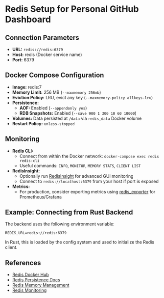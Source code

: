 # Redis Setup for Personal GitHub Dashboard

## Connection Parameters

- **URL:** `redis://redis:6379`
- **Host:** redis (Docker service name)
- **Port:** 6379

## Docker Compose Configuration

- **Image:** redis:7
- **Memory Limit:** 256 MB (`--maxmemory 256mb`)
- **Eviction Policy:** LRU, evict any key (`--maxmemory-policy allkeys-lru`)
- **Persistence:**
  - **AOF:** Enabled (`--appendonly yes`)
  - **RDB Snapshots:** Enabled (`--save 900 1 300 10 60 10000`)
- **Volumes:** Data persisted at `/data` via `redis_data` Docker volume
- **Restart Policy:** `unless-stopped`

## Monitoring

- **Redis CLI:**
  - Connect from within the Docker network: `docker-compose exec redis redis-cli`
  - Useful commands: `INFO`, `MONITOR`, `MEMORY STATS`, `CLIENT LIST`
- **RedisInsight:**
  - Optionally run [RedisInsight](https://redis.com/redis-enterprise/redis-insight/) for advanced GUI monitoring
  - Connect to `redis://localhost:6379` from your host if port is exposed
- **Metrics:**
  - For production, consider exporting metrics using [redis_exporter](https://github.com/oliver006/redis_exporter) for Prometheus/Grafana

## Example: Connecting from Rust Backend

The backend uses the following environment variable:

```
REDIS_URL=redis://redis:6379
```

In Rust, this is loaded by the config system and used to initialize the Redis client.

## References

- [Redis Docker Hub](https://hub.docker.com/_/redis)
- [Redis Persistence Docs](https://redis.io/docs/management/persistence/)
- [Redis Memory Management](https://redis.io/docs/management/memory/)
- [Redis Monitoring](https://redis.io/docs/management/monitor/)
